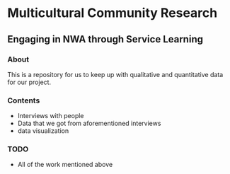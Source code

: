 # Multicultural Community Research
## Engaging in NWA through Service Learning

###  About
This is a repository for us to keep up with qualitative and quantitative data for our project.

###  Contents
- Interviews with people
- Data that we got from aforementioned interviews
- data visualization

###  TODO
- All of the work mentioned above
